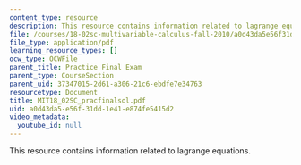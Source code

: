 ```yaml
---
content_type: resource
description: This resource contains information related to lagrange equations.
file: /courses/18-02sc-multivariable-calculus-fall-2010/a0d43da5e56f31dd1e41e874fe5415d2_MIT18_02SC_pracfinalsol.pdf
file_type: application/pdf
learning_resource_types: []
ocw_type: OCWFile
parent_title: Practice Final Exam
parent_type: CourseSection
parent_uid: 37347015-2d61-a306-21c6-ebdfe7e34763
resourcetype: Document
title: MIT18_02SC_pracfinalsol.pdf
uid: a0d43da5-e56f-31dd-1e41-e874fe5415d2
video_metadata:
  youtube_id: null
---
```

This resource contains information related to lagrange equations.

